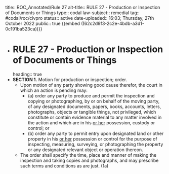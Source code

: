 title:: ROC_Annotated/Rule 27
alt-title:: RULE 27 - Production or Inspection of Documents or Things
type:: codal
law-subject:: remedial
tag:: #codal/roc/civpro
status:: active
date-uploaded:: 16:03; Thursday, 27th October 2022
public:: true
{{embed ((62c2d9f3-2c2e-4bdb-a3d1-0c191ba523ca))}}
- # RULE 27 - Production or Inspection of Documents or Things
  heading:: true
- **SECTION 1.** Motion for production or inspection; order.
	- Upon motion of any party showing good cause therefor, the court in which an action is pending may:
		- (a) order any party to produce and permit the inspection and copying or photographing, by or on behalf of the moving party, of any designated documents, papers, books, accounts, letters, photographs, objects or tangible things, not privileged, which constitute or contain evidence material to any matter involved in the action and which are in his <ins>or her</ins> possession, custody or control; or
		- (b) order any party to permit entry upon designated land or other property in his <ins>or her</ins> possession or control for the purpose of inspecting, measuring, surveying, or photographing the property or any designated relevant object or operation thereon.
	- The order shall specify the time, place and manner of making the inspection and taking copies and photographs, and may prescribe such terms and conditions as are just. (1a)

